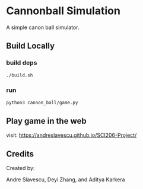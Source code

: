 # Cannonball Simulation

A simple canon ball simulator.

## Build Locally

### build deps
```bash
./build.sh
```

### run
```bash
python3 cannon_ball/game.py
```

## Play game in the web
visit: https://andreslavescu.github.io/SCI206-Project/

## Credits

Created by:

Andre Slavescu, Deyi Zhang, and Aditya Karkera
